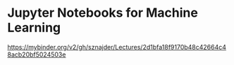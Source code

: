 # Jupyter Notebooks for Machine Learning
https://mybinder.org/v2/gh/sznajder/Lectures/2d1bfa18f9170b48c42664c48acb20bf5024503e

